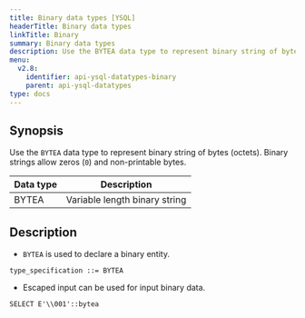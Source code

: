 ```yaml
---
title: Binary data types [YSQL]
headerTitle: Binary data types
linkTitle: Binary
summary: Binary data types
description: Use the BYTEA data type to represent binary string of bytes (octets).
menu:
  v2.8:
    identifier: api-ysql-datatypes-binary
    parent: api-ysql-datatypes
type: docs
---
```


## Synopsis

Use the `BYTEA` data type to represent binary string of bytes (octets). Binary strings allow zeros (`0`) and non-printable bytes.

Data type | Description |
----------|-------------|
BYTEA | Variable length binary string |

## Description

- `BYTEA` is used to declare a binary entity.

```
type_specification ::= BYTEA
```

- Escaped input can be used for input binary data.

```
SELECT E'\\001'::bytea
```
